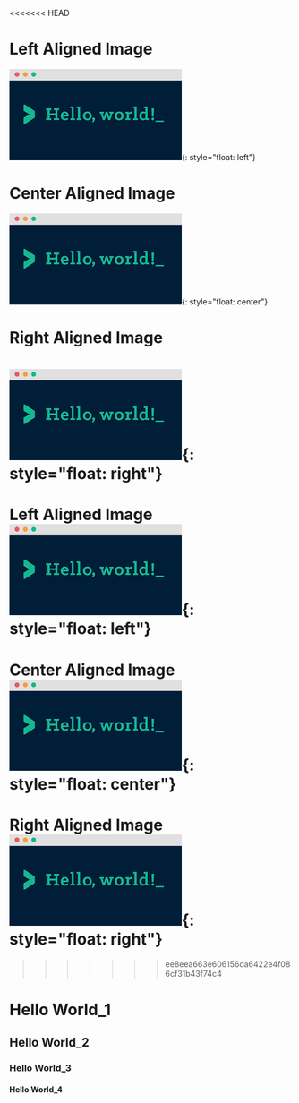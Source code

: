<<<<<<< HEAD
# Left Aligned Image
![](/images/media/image1.png){: style="float: left"}  

# Center Aligned Image
![](/images/media/image1.png){: style="float: center"}  

# Right Aligned Image
![](/images/media/image1.png){: style="float: right"}  
=======
# Left Aligned Image ![](/images/media/image1.png){: style="float: left"}  

# Center Aligned Image ![](/images/media/image1.png){: style="float: center"}  

# Right Aligned Image ![](/images/media/image1.png){: style="float: right"}  
>>>>>>> ee8eea663e606156da6422e4f086cf31b43f74c4


# Hello World\_1

## Hello World\_2

### Hello World\_3

#### Hello World\_4
